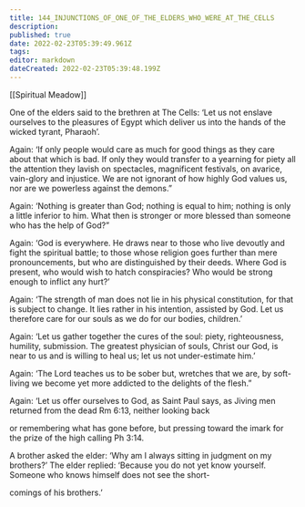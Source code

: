 ```yaml
---
title: 144_INJUNCTIONS_OF_ONE_OF_THE_ELDERS_WHO_WERE_AT_THE_CELLS
description: 
published: true
date: 2022-02-23T05:39:49.961Z
tags: 
editor: markdown
dateCreated: 2022-02-23T05:39:48.199Z
---
```


[[Spiritual Meadow]]
 
One of the elders said to the brethren at The Cells: ‘Let us not enslave ourselves to the pleasures of Egypt which deliver us into the hands of the wicked tyrant, Pharaoh’.  
 
Again: ‘If only people would care as much for good things as they care about that which is bad. If only they would transfer to a yearning for piety all the attention they lavish on spectacles, magnificent festivals, on avarice, vain-glory and injustice. We are not ignorant of how highly God values us, nor are we powerless against the demons.”  
 
Again: ‘Nothing is greater than God; nothing is equal to him; nothing is only a little inferior to him. What then is stronger or more blessed than someone who has the help of God?”  
 
Again: ‘God is everywhere. He draws near to those who live devoutly and fight the spiritual battle; to those whose religion goes further than mere pronouncements, but who are distinguished by their deeds. Where God is present, who would wish to hatch conspiracies? Who would be strong enough to inflict any hurt?’  
 
Again: ‘The strength of man does not lie in his physical constitution, for that is subject to change. It lies rather in his intention, assisted by God. Let us therefore care for our souls as we do for our bodies, children.’  
 
Again: ‘Let us gather together the cures of the soul: piety, righteousness, humility, submission. The greatest physician of souls, Christ our God, is near to us and is willing to heal us; let us not under-estimate him.’  
 
Again: ‘The Lord teaches us to be sober but, wretches that we are, by soft-living we become yet more addicted to the delights of the flesh.”  
 
Again: ‘Let us offer ourselves to God, as Saint Paul says, as Jiving men returned from the dead Rm 6:13, neither looking back  
 
or remembering what has gone before, but pressing toward the imark for the prize of the high calling Ph 3:14.  
 
A brother asked the elder: ‘Why am I always sitting in judgment on my brothers?’ The elder replied: ‘Because you do not yet know yourself. Someone who knows himself does not see the short-  
 
comings of his brothers.’ 

